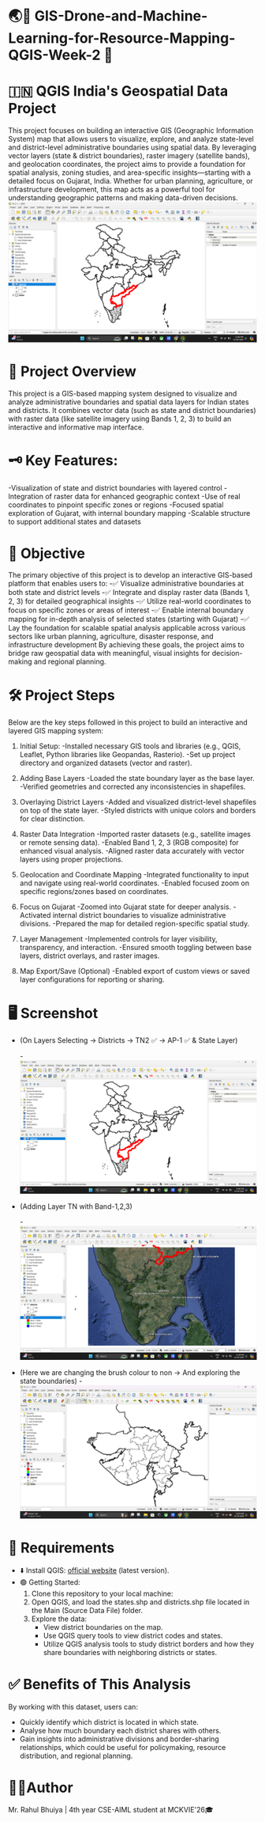 # 🌏📗 GIS-Drone-and-Machine-Learning-for-Resource-Mapping-QGIS-Week-2 🗾
# 🇮🇳 QGIS India's Geospatial Data Project
This project focuses on building an interactive GIS (Geographic Information System) map that allows users to visualize, explore, and analyze state-level and district-level administrative boundaries using spatial data.
By leveraging vector layers (state & district boundaries), raster imagery (satellite bands), and geolocation coordinates, the project aims to provide a foundation for spatial analysis, zoning studies, and area-specific insights—starting with a detailed focus on Gujarat, India.
Whether for urban planning, agriculture, or infrastructure development, this map acts as a powerful tool for understanding geographic patterns and making data-driven decisions.
![A-2-1](https://github.com/RBhuiya/GIS-Drone-and-Machine-Learning-for-Resource-Mapping-QGIS-Week-2/blob/c566de441589bad2aabb6208e7e706395776de9a/Screenshort/A-2-1.png)

# 🔎 Project Overview
This project is a GIS-based mapping system designed to visualize and analyze administrative boundaries and spatial data layers for Indian states and districts. It combines vector data (such as state and district boundaries) with raster data (like satellite imagery using Bands 1, 2, 3) to build an interactive and informative map interface.

# 🗝️ Key Features:
-Visualization of state and district boundaries with layered control
-Integration of raster data for enhanced geographic context
-Use of real coordinates to pinpoint specific zones or regions
-Focused spatial exploration of Gujarat, with internal boundary mapping
-Scalable structure to support additional states and datasets

# 🎯 Objective
The primary objective of this project is to develop an interactive GIS-based platform that enables users to:
-✅ Visualize administrative boundaries at both state and district levels
-✅ Integrate and display raster data (Bands 1, 2, 3) for detailed geographical insights
-✅ Utilize real-world coordinates to focus on specific zones or areas of interest
-✅ Enable internal boundary mapping for in-depth analysis of selected states (starting with Gujarat)
-✅ Lay the foundation for scalable spatial analysis applicable across various sectors like urban planning, agriculture, disaster response, and infrastructure development
By achieving these goals, the project aims to bridge raw geospatial data with meaningful, visual insights for decision-making and regional planning.

# 🛠️ Project Steps
Below are the key steps followed in this project to build an interactive and layered GIS mapping system:
1. Initial Setup:
-Installed necessary GIS tools and libraries (e.g., QGIS, Leaflet, Python libraries like Geopandas, Rasterio).
-Set up project directory and organized datasets (vector and raster).

3. Adding Base Layers
  -Loaded the state boundary layer as the base layer.
  -Verified geometries and corrected any inconsistencies in shapefiles.

4. Overlaying District Layers
  -Added and visualized district-level shapefiles on top of the state layer.
  -Styled districts with unique colors and borders for clear distinction.

5. Raster Data Integration
  -Imported raster datasets (e.g., satellite images or remote sensing data).
  -Enabled Band 1, 2, 3 (RGB composite) for enhanced visual analysis.
  -Aligned raster data accurately with vector layers using proper projections.

6. Geolocation and Coordinate Mapping
  -Integrated functionality to input and navigate using real-world coordinates.
  -Enabled focused zoom on specific regions/zones based on coordinates.

7. Focus on Gujarat
  -Zoomed into Gujarat state for deeper analysis.
  -Activated internal district boundaries to visualize administrative divisions.
  -Prepared the map for detailed region-specific spatial study.

8. Layer Management
  -Implemented controls for layer visibility, transparency, and interaction.
  -Ensured smooth toggling between base layers, district overlays, and raster images.

9. Map Export/Save (Optional)
  -Enabled export of custom views or saved layer configurations for reporting or sharing.

# 🖥️ Screenshot
- (On Layers Selecting -> Districts -> TN2 ✅ -> AP-1 ✅ & State Layer)

  -![A-2-1](https://github.com/RBhuiya/GIS-Drone-and-Machine-Learning-for-Resource-Mapping-QGIS-Week-2/blob/c566de441589bad2aabb6208e7e706395776de9a/Screenshort/A-2-1.png)
- (Adding Layer TN with Band-1,2,3)

  -![A-2-2](https://github.com/RBhuiya/GIS-Drone-and-Machine-Learning-for-Resource-Mapping-QGIS-Week-2/blob/c566de441589bad2aabb6208e7e706395776de9a/Screenshort/A-2-2.jpg)

- (Here we are changing the brush colour to non -> And exploring the state boundaries)
  -![A-2-3](https://github.com/RBhuiya/GIS-Drone-and-Machine-Learning-for-Resource-Mapping-QGIS-Week-2/blob/c566de441589bad2aabb6208e7e706395776de9a/Screenshort/A-2-3.jpg)

# 📝 Requirements
- ⬇️ Install QGIS: [official website](https://qgis.org/download/) (latest version).
- 🟢 Getting Started:
   1.	Clone this repository to your local machine: 
   2.	Open QGIS, and load the states.shp and districts.shp file located in the Main (Source Data File) folder.
   3.	Explore the data:
        - View district boundaries on the map.
        - Use QGIS query tools to view district codes and states.
        - Utilize QGIS analysis tools to study district borders and how they share boundaries with neighboring districts or states.

# ✅️ Benefits of This Analysis
By working with this dataset, users can:
   - Quickly identify which district is located in which state.
   - Analyse how much boundary each district shares with others.
   - Gain insights into administrative divisions and border-sharing relationships, which could be useful for policymaking, resource distribution, and regional planning.

# 👨‍💼Author
Mr. Rahul Bhuiya | 4th year CSE-AIML student at MCKVIE'26🎓

